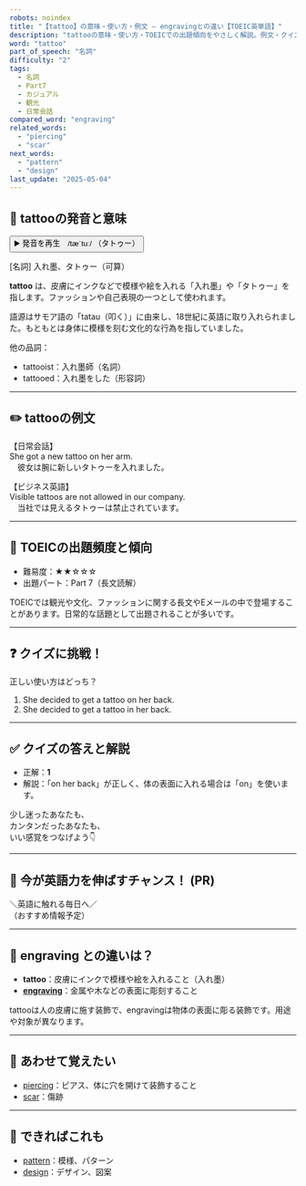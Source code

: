 ```yaml
---
robots: noindex
title: "【tattoo】の意味・使い方・例文 ― engravingとの違い【TOEIC英単語】"
description: "tattooの意味・使い方・TOEICでの出題傾向をやさしく解説。例文・クイズ付きでengravingとの違いもわかりやすく学べます。"
word: "tattoo"
part_of_speech: "名詞"
difficulty: "2"
tags:
  - 名詞
  - Part7
  - カジュアル
  - 観光
  - 日常会話
compared_word: "engraving"
related_words:
  - "piercing"
  - "scar"
next_words:
  - "pattern"
  - "design"
last_update: "2025-05-04"
---
```


## 🔰 tattooの発音と意味

<button class="play-audio" onclick="playTTS('tattoo')">
  <span class="play-audio-main">
    ▶️ 発音を再生　/tæˈtuː/
  </span>
  <span class="play-audio-sub">
    （タトゥー）
  </span>
</button>

[名詞] 入れ墨、タトゥー（可算）

**tattoo** は、皮膚にインクなどで模様や絵を入れる「入れ墨」や「タトゥー」を指します。ファッションや自己表現の一つとして使われます。

語源はサモア語の「tatau（叩く）」に由来し、18世紀に英語に取り入れられました。もともとは身体に模様を刻む文化的な行為を指していました。

他の品詞：  
- tattooist：入れ墨師（名詞）
- tattooed：入れ墨をした（形容詞）

---

## ✏️ tattooの例文

【日常会話】  
She got a new tattoo on her arm.  
　彼女は腕に新しいタトゥーを入れました。

【ビジネス英語】  
Visible tattoos are not allowed in our company.  
　当社では見えるタトゥーは禁止されています。

---

## 🎯 TOEICの出題頻度と傾向

- 難易度：★★☆☆☆
- 出題パート：Part 7（長文読解）

TOEICでは観光や文化、ファッションに関する長文やEメールの中で登場することがあります。日常的な話題として出題されることが多いです。

---

## ❓ クイズに挑戦！

正しい使い方はどっち？

1. She decided to get a tattoo on her back.  
2. She decided to get a tattoo in her back.

---

## ✅ クイズの答えと解説

- 正解：**1**
- 解説：「on her back」が正しく、体の表面に入れる場合は「on」を使います。

少し迷ったあなたも、  
カンタンだったあなたも、  
いい感覚をつなげよう👇️

---

## 🚀 今が英語力を伸ばすチャンス！ (PR)

<div class="info-center">
＼英語に触れる毎日へ／<br>  
（おすすめ情報予定）
</div>

---

## 🤔  engraving との違いは？

- **tattoo**：皮膚にインクで模様や絵を入れること（入れ墨）
- **[engraving](/word/engraving)**：金属や木などの表面に彫刻すること

tattooは人の皮膚に施す装飾で、engravingは物体の表面に彫る装飾です。用途や対象が異なります。

---

## 🧩 あわせて覚えたい

- [piercing](/word/piercing)：ピアス、体に穴を開けて装飾すること
- [scar](/word/scar)：傷跡

---

## 📖 できればこれも

- [pattern](/word/pattern)：模様、パターン
- [design](/word/design)：デザイン、図案

<!-- cvid: aid21_bid34 -->
